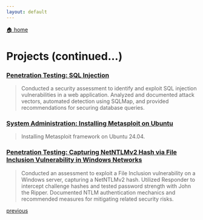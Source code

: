 ```yaml
---
layout: default
---
```


[🏠 home](./)

# Projects (continued...)

### [Penetration Testing: SQL Injection](./projects/pentest-sql-injection.md)

> Conducted a security assessment to identify and exploit SQL injection vulnerabilities in a web application. Analyzed and documented attack vectors, automated detection using SQLMap, and provided recommendations for securing database queries.

### [System Administration: Installing Metasploit on Ubuntu](./projects/sys-admin-msf-on-ubuntu.md)

> Installing Metasploit framework on Ubuntu 24.04.


### [Penetration Testing: Capturing NetNTLMv2 Hash via File Inclusion Vulnerability in Windows Networks](./projects/pentest-file-inclusion-netntlmv2-active-dir.md)

> Conducted an assessment to exploit a File Inclusion vulnerability on a Windows server, capturing a NetNTLMv2 hash. Utilized Responder to intercept challenge hashes and tested password strength with John the Ripper. Documented NTLM authentication mechanics and recommended measures for mitigating related security risks.


[previous](./page-three.md)

